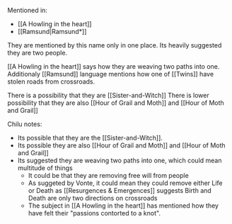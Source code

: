 Mentioned in:
- [[A Howling in the heart]]
- [[Ramsund|Ramsund*]]

They are mentioned by this name only in one place. Its heavily suggested they are two people. 

[[A Howling in the heart]] says how they are weaving two paths into one. 
Additionaly [[Ramsund]] language mentions how one of [[Twins]] have stolen roads from crossroads.

There is a possibility that they are [[Sister-and-Witch]]
There is lower possibility that they are also [[Hour of Grail and Moth]] and [[Hour of Moth and Grail]]

Chilu notes:
- Its possible that they are the [[Sister-and-Witch]].
- Its possible they are also [[Hour of Grail and Moth]] and [[Hour of Moth and Grail]]
- Its suggested they are weaving two paths into one, which could mean multitude of things
	- It could be that they are removing free will from people
	- As suggeted by Vonte, it could mean they could remove either Life or Death as [[Resurgences & Emergences]] suggests Birth and Death are only two directions on crossroads
	- The subject in [[A Howling in the heart]] has mentioned how they have felt their "passions contorted to a knot".
